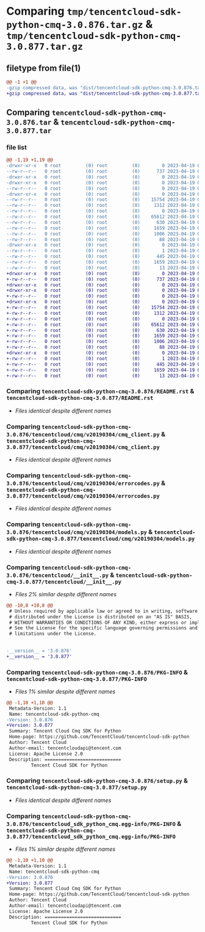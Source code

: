 # Comparing `tmp/tencentcloud-sdk-python-cmq-3.0.876.tar.gz` & `tmp/tencentcloud-sdk-python-cmq-3.0.877.tar.gz`

## filetype from file(1)

```diff
@@ -1 +1 @@
-gzip compressed data, was "dist/tencentcloud-sdk-python-cmq-3.0.876.tar", last modified: Wed Apr 19 00:22:32 2023, max compression
+gzip compressed data, was "dist/tencentcloud-sdk-python-cmq-3.0.877.tar", last modified: Wed Apr 19 09:10:43 2023, max compression
```

## Comparing `tencentcloud-sdk-python-cmq-3.0.876.tar` & `tencentcloud-sdk-python-cmq-3.0.877.tar`

### file list

```diff
@@ -1,19 +1,19 @@
-drwxr-xr-x   0 root         (0) root         (0)        0 2023-04-19 00:22:32.000000 tencentcloud-sdk-python-cmq-3.0.876/
--rw-r--r--   0 root         (0) root         (0)      737 2023-04-19 00:22:32.000000 tencentcloud-sdk-python-cmq-3.0.876/README.rst
-drwxr-xr-x   0 root         (0) root         (0)        0 2023-04-19 00:22:32.000000 tencentcloud-sdk-python-cmq-3.0.876/tencentcloud/
-drwxr-xr-x   0 root         (0) root         (0)        0 2023-04-19 00:22:32.000000 tencentcloud-sdk-python-cmq-3.0.876/tencentcloud/cmq/
--rw-r--r--   0 root         (0) root         (0)        0 2023-04-19 00:22:32.000000 tencentcloud-sdk-python-cmq-3.0.876/tencentcloud/cmq/__init__.py
-drwxr-xr-x   0 root         (0) root         (0)        0 2023-04-19 00:22:32.000000 tencentcloud-sdk-python-cmq-3.0.876/tencentcloud/cmq/v20190304/
--rw-r--r--   0 root         (0) root         (0)    15754 2023-04-19 00:22:32.000000 tencentcloud-sdk-python-cmq-3.0.876/tencentcloud/cmq/v20190304/cmq_client.py
--rw-r--r--   0 root         (0) root         (0)     1312 2023-04-19 00:22:32.000000 tencentcloud-sdk-python-cmq-3.0.876/tencentcloud/cmq/v20190304/errorcodes.py
--rw-r--r--   0 root         (0) root         (0)        0 2023-04-19 00:22:32.000000 tencentcloud-sdk-python-cmq-3.0.876/tencentcloud/cmq/v20190304/__init__.py
--rw-r--r--   0 root         (0) root         (0)    65612 2023-04-19 00:22:32.000000 tencentcloud-sdk-python-cmq-3.0.876/tencentcloud/cmq/v20190304/models.py
--rw-r--r--   0 root         (0) root         (0)      630 2023-04-19 00:22:32.000000 tencentcloud-sdk-python-cmq-3.0.876/tencentcloud/__init__.py
--rw-r--r--   0 root         (0) root         (0)     1659 2023-04-19 00:22:32.000000 tencentcloud-sdk-python-cmq-3.0.876/PKG-INFO
--rw-r--r--   0 root         (0) root         (0)     1006 2023-04-19 00:22:32.000000 tencentcloud-sdk-python-cmq-3.0.876/setup.py
--rw-r--r--   0 root         (0) root         (0)       88 2023-04-19 00:22:32.000000 tencentcloud-sdk-python-cmq-3.0.876/setup.cfg
-drwxr-xr-x   0 root         (0) root         (0)        0 2023-04-19 00:22:32.000000 tencentcloud-sdk-python-cmq-3.0.876/tencentcloud_sdk_python_cmq.egg-info/
--rw-r--r--   0 root         (0) root         (0)        1 2023-04-19 00:22:32.000000 tencentcloud-sdk-python-cmq-3.0.876/tencentcloud_sdk_python_cmq.egg-info/dependency_links.txt
--rw-r--r--   0 root         (0) root         (0)      445 2023-04-19 00:22:32.000000 tencentcloud-sdk-python-cmq-3.0.876/tencentcloud_sdk_python_cmq.egg-info/SOURCES.txt
--rw-r--r--   0 root         (0) root         (0)     1659 2023-04-19 00:22:32.000000 tencentcloud-sdk-python-cmq-3.0.876/tencentcloud_sdk_python_cmq.egg-info/PKG-INFO
--rw-r--r--   0 root         (0) root         (0)       13 2023-04-19 00:22:32.000000 tencentcloud-sdk-python-cmq-3.0.876/tencentcloud_sdk_python_cmq.egg-info/top_level.txt
+drwxr-xr-x   0 root         (0) root         (0)        0 2023-04-19 09:10:43.000000 tencentcloud-sdk-python-cmq-3.0.877/
+-rw-r--r--   0 root         (0) root         (0)      737 2023-04-19 09:10:43.000000 tencentcloud-sdk-python-cmq-3.0.877/README.rst
+drwxr-xr-x   0 root         (0) root         (0)        0 2023-04-19 09:10:43.000000 tencentcloud-sdk-python-cmq-3.0.877/tencentcloud/
+drwxr-xr-x   0 root         (0) root         (0)        0 2023-04-19 09:10:43.000000 tencentcloud-sdk-python-cmq-3.0.877/tencentcloud/cmq/
+-rw-r--r--   0 root         (0) root         (0)        0 2023-04-19 09:10:43.000000 tencentcloud-sdk-python-cmq-3.0.877/tencentcloud/cmq/__init__.py
+drwxr-xr-x   0 root         (0) root         (0)        0 2023-04-19 09:10:43.000000 tencentcloud-sdk-python-cmq-3.0.877/tencentcloud/cmq/v20190304/
+-rw-r--r--   0 root         (0) root         (0)    15754 2023-04-19 09:10:43.000000 tencentcloud-sdk-python-cmq-3.0.877/tencentcloud/cmq/v20190304/cmq_client.py
+-rw-r--r--   0 root         (0) root         (0)     1312 2023-04-19 09:10:43.000000 tencentcloud-sdk-python-cmq-3.0.877/tencentcloud/cmq/v20190304/errorcodes.py
+-rw-r--r--   0 root         (0) root         (0)        0 2023-04-19 09:10:43.000000 tencentcloud-sdk-python-cmq-3.0.877/tencentcloud/cmq/v20190304/__init__.py
+-rw-r--r--   0 root         (0) root         (0)    65612 2023-04-19 09:10:43.000000 tencentcloud-sdk-python-cmq-3.0.877/tencentcloud/cmq/v20190304/models.py
+-rw-r--r--   0 root         (0) root         (0)      630 2023-04-19 09:10:43.000000 tencentcloud-sdk-python-cmq-3.0.877/tencentcloud/__init__.py
+-rw-r--r--   0 root         (0) root         (0)     1659 2023-04-19 09:10:43.000000 tencentcloud-sdk-python-cmq-3.0.877/PKG-INFO
+-rw-r--r--   0 root         (0) root         (0)     1006 2023-04-19 09:10:43.000000 tencentcloud-sdk-python-cmq-3.0.877/setup.py
+-rw-r--r--   0 root         (0) root         (0)       88 2023-04-19 09:10:43.000000 tencentcloud-sdk-python-cmq-3.0.877/setup.cfg
+drwxr-xr-x   0 root         (0) root         (0)        0 2023-04-19 09:10:43.000000 tencentcloud-sdk-python-cmq-3.0.877/tencentcloud_sdk_python_cmq.egg-info/
+-rw-r--r--   0 root         (0) root         (0)        1 2023-04-19 09:10:43.000000 tencentcloud-sdk-python-cmq-3.0.877/tencentcloud_sdk_python_cmq.egg-info/dependency_links.txt
+-rw-r--r--   0 root         (0) root         (0)      445 2023-04-19 09:10:43.000000 tencentcloud-sdk-python-cmq-3.0.877/tencentcloud_sdk_python_cmq.egg-info/SOURCES.txt
+-rw-r--r--   0 root         (0) root         (0)     1659 2023-04-19 09:10:43.000000 tencentcloud-sdk-python-cmq-3.0.877/tencentcloud_sdk_python_cmq.egg-info/PKG-INFO
+-rw-r--r--   0 root         (0) root         (0)       13 2023-04-19 09:10:43.000000 tencentcloud-sdk-python-cmq-3.0.877/tencentcloud_sdk_python_cmq.egg-info/top_level.txt
```

### Comparing `tencentcloud-sdk-python-cmq-3.0.876/README.rst` & `tencentcloud-sdk-python-cmq-3.0.877/README.rst`

 * *Files identical despite different names*

### Comparing `tencentcloud-sdk-python-cmq-3.0.876/tencentcloud/cmq/v20190304/cmq_client.py` & `tencentcloud-sdk-python-cmq-3.0.877/tencentcloud/cmq/v20190304/cmq_client.py`

 * *Files identical despite different names*

### Comparing `tencentcloud-sdk-python-cmq-3.0.876/tencentcloud/cmq/v20190304/errorcodes.py` & `tencentcloud-sdk-python-cmq-3.0.877/tencentcloud/cmq/v20190304/errorcodes.py`

 * *Files identical despite different names*

### Comparing `tencentcloud-sdk-python-cmq-3.0.876/tencentcloud/cmq/v20190304/models.py` & `tencentcloud-sdk-python-cmq-3.0.877/tencentcloud/cmq/v20190304/models.py`

 * *Files identical despite different names*

### Comparing `tencentcloud-sdk-python-cmq-3.0.876/tencentcloud/__init__.py` & `tencentcloud-sdk-python-cmq-3.0.877/tencentcloud/__init__.py`

 * *Files 2% similar despite different names*

```diff
@@ -10,8 +10,8 @@
 # Unless required by applicable law or agreed to in writing, software
 # distributed under the License is distributed on an "AS IS" BASIS,
 # WITHOUT WARRANTIES OR CONDITIONS OF ANY KIND, either express or implied.
 # See the License for the specific language governing permissions and
 # limitations under the License.
 
 
-__version__ = '3.0.876'
+__version__ = '3.0.877'
```

### Comparing `tencentcloud-sdk-python-cmq-3.0.876/PKG-INFO` & `tencentcloud-sdk-python-cmq-3.0.877/PKG-INFO`

 * *Files 1% similar despite different names*

```diff
@@ -1,10 +1,10 @@
 Metadata-Version: 1.1
 Name: tencentcloud-sdk-python-cmq
-Version: 3.0.876
+Version: 3.0.877
 Summary: Tencent Cloud Cmq SDK for Python
 Home-page: https://github.com/TencentCloud/tencentcloud-sdk-python
 Author: Tencent Cloud
 Author-email: tencentcloudapi@tencent.com
 License: Apache License 2.0
 Description: ============================
         Tencent Cloud SDK for Python
```

### Comparing `tencentcloud-sdk-python-cmq-3.0.876/setup.py` & `tencentcloud-sdk-python-cmq-3.0.877/setup.py`

 * *Files identical despite different names*

### Comparing `tencentcloud-sdk-python-cmq-3.0.876/tencentcloud_sdk_python_cmq.egg-info/PKG-INFO` & `tencentcloud-sdk-python-cmq-3.0.877/tencentcloud_sdk_python_cmq.egg-info/PKG-INFO`

 * *Files 1% similar despite different names*

```diff
@@ -1,10 +1,10 @@
 Metadata-Version: 1.1
 Name: tencentcloud-sdk-python-cmq
-Version: 3.0.876
+Version: 3.0.877
 Summary: Tencent Cloud Cmq SDK for Python
 Home-page: https://github.com/TencentCloud/tencentcloud-sdk-python
 Author: Tencent Cloud
 Author-email: tencentcloudapi@tencent.com
 License: Apache License 2.0
 Description: ============================
         Tencent Cloud SDK for Python
```

